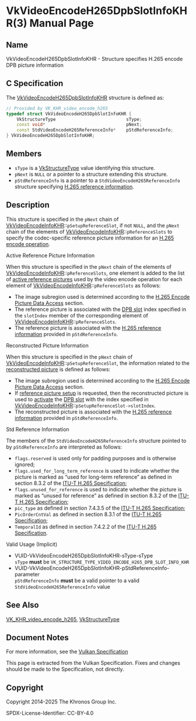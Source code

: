 # VkVideoEncodeH265DpbSlotInfoKHR(3) Manual Page

## Name

VkVideoEncodeH265DpbSlotInfoKHR - Structure specifies H.265 encode DPB picture information



## [](#_c_specification)C Specification

The [VkVideoEncodeH265DpbSlotInfoKHR](https://registry.khronos.org/vulkan/specs/latest/man/html/VkVideoEncodeH265DpbSlotInfoKHR.html) structure is defined as:

```c++
// Provided by VK_KHR_video_encode_h265
typedef struct VkVideoEncodeH265DpbSlotInfoKHR {
    VkStructureType                           sType;
    const void*                               pNext;
    const StdVideoEncodeH265ReferenceInfo*    pStdReferenceInfo;
} VkVideoEncodeH265DpbSlotInfoKHR;
```

## [](#_members)Members

- `sType` is a [VkStructureType](https://registry.khronos.org/vulkan/specs/latest/man/html/VkStructureType.html) value identifying this structure.
- `pNext` is `NULL` or a pointer to a structure extending this structure.
- `pStdReferenceInfo` is a pointer to a `StdVideoEncodeH265ReferenceInfo` structure specifying [H.265 reference information](https://registry.khronos.org/vulkan/specs/latest/html/vkspec.html#encode-h265-reference-info).

## [](#_description)Description

This structure is specified in the `pNext` chain of [VkVideoEncodeInfoKHR](https://registry.khronos.org/vulkan/specs/latest/man/html/VkVideoEncodeInfoKHR.html)::`pSetupReferenceSlot`, if not `NULL`, and the `pNext` chain of the elements of [VkVideoEncodeInfoKHR](https://registry.khronos.org/vulkan/specs/latest/man/html/VkVideoEncodeInfoKHR.html)::`pReferenceSlots` to specify the codec-specific reference picture information for an [H.265 encode operation](https://registry.khronos.org/vulkan/specs/latest/html/vkspec.html#encode-h265).

Active Reference Picture Information

When this structure is specified in the `pNext` chain of the elements of [VkVideoEncodeInfoKHR](https://registry.khronos.org/vulkan/specs/latest/man/html/VkVideoEncodeInfoKHR.html)::`pReferenceSlots`, one element is added to the list of [active reference pictures](https://registry.khronos.org/vulkan/specs/latest/html/vkspec.html#encode-active-reference-picture-info) used by the video encode operation for each element of [VkVideoEncodeInfoKHR](https://registry.khronos.org/vulkan/specs/latest/man/html/VkVideoEncodeInfoKHR.html)::`pReferenceSlots` as follows:

- The image subregion used is determined according to the [H.265 Encode Picture Data Access](https://registry.khronos.org/vulkan/specs/latest/html/vkspec.html#encode-h265-picture-data-access) section.
- The reference picture is associated with the [DPB slot](https://registry.khronos.org/vulkan/specs/latest/html/vkspec.html#dpb-slot) index specified in the `slotIndex` member of the corresponding element of [VkVideoEncodeInfoKHR](https://registry.khronos.org/vulkan/specs/latest/man/html/VkVideoEncodeInfoKHR.html)::`pReferenceSlots`.
- The reference picture is associated with the [H.265 reference information](https://registry.khronos.org/vulkan/specs/latest/html/vkspec.html#encode-h265-reference-info) provided in `pStdReferenceInfo`.

Reconstructed Picture Information

When this structure is specified in the `pNext` chain of [VkVideoEncodeInfoKHR](https://registry.khronos.org/vulkan/specs/latest/man/html/VkVideoEncodeInfoKHR.html)::`pSetupReferenceSlot`, the information related to the [reconstructed picture](https://registry.khronos.org/vulkan/specs/latest/html/vkspec.html#encode-reconstructed-picture-info) is defined as follows:

- The image subregion used is determined according to the [H.265 Encode Picture Data Access](https://registry.khronos.org/vulkan/specs/latest/html/vkspec.html#encode-h265-picture-data-access) section.
- If [reference picture setup](https://registry.khronos.org/vulkan/specs/latest/html/vkspec.html#encode-h265-ref-pic-setup) is requested, then the reconstructed picture is used to [activate](https://registry.khronos.org/vulkan/specs/latest/html/vkspec.html#dpb-slot-states) the [DPB slot](https://registry.khronos.org/vulkan/specs/latest/html/vkspec.html#dpb-slot) with the index specified in [VkVideoEncodeInfoKHR](https://registry.khronos.org/vulkan/specs/latest/man/html/VkVideoEncodeInfoKHR.html)::`pSetupReferenceSlot->slotIndex`.
- The reconstructed picture is associated with the [H.265 reference information](https://registry.khronos.org/vulkan/specs/latest/html/vkspec.html#encode-h265-reference-info) provided in `pStdReferenceInfo`.

Std Reference Information

The members of the `StdVideoEncodeH265ReferenceInfo` structure pointed to by `pStdReferenceInfo` are interpreted as follows:

- `flags.reserved` is used only for padding purposes and is otherwise ignored;
- `flags.used_for_long_term_reference` is used to indicate whether the picture is marked as “used for long-term reference” as defined in section 8.3.2 of the [ITU-T H.265 Specification](https://registry.khronos.org/vulkan/specs/latest/html/vkspec.html#itu-t-h265);
- `flags.unused_for_reference` is used to indicate whether the picture is marked as “unused for reference” as defined in section 8.3.2 of the [ITU-T H.265 Specification](https://registry.khronos.org/vulkan/specs/latest/html/vkspec.html#itu-t-h265);
- `pic_type` as defined in section 7.4.3.5 of the [ITU-T H.265 Specification](https://registry.khronos.org/vulkan/specs/latest/html/vkspec.html#itu-t-h265);
- `PicOrderCntVal` as defined in section 8.3.1 of the [ITU-T H.265 Specification](https://registry.khronos.org/vulkan/specs/latest/html/vkspec.html#itu-t-h265);
- `TemporalId` as defined in section 7.4.2.2 of the [ITU-T H.265 Specification](https://registry.khronos.org/vulkan/specs/latest/html/vkspec.html#itu-t-h265).

Valid Usage (Implicit)

- [](#VUID-VkVideoEncodeH265DpbSlotInfoKHR-sType-sType)VUID-VkVideoEncodeH265DpbSlotInfoKHR-sType-sType  
  `sType` **must** be `VK_STRUCTURE_TYPE_VIDEO_ENCODE_H265_DPB_SLOT_INFO_KHR`
- [](#VUID-VkVideoEncodeH265DpbSlotInfoKHR-pStdReferenceInfo-parameter)VUID-VkVideoEncodeH265DpbSlotInfoKHR-pStdReferenceInfo-parameter  
  `pStdReferenceInfo` **must** be a valid pointer to a valid `StdVideoEncodeH265ReferenceInfo` value

## [](#_see_also)See Also

[VK\_KHR\_video\_encode\_h265](https://registry.khronos.org/vulkan/specs/latest/man/html/VK_KHR_video_encode_h265.html), [VkStructureType](https://registry.khronos.org/vulkan/specs/latest/man/html/VkStructureType.html)

## [](#_document_notes)Document Notes

For more information, see the [Vulkan Specification](https://registry.khronos.org/vulkan/specs/latest/html/vkspec.html#VkVideoEncodeH265DpbSlotInfoKHR)

This page is extracted from the Vulkan Specification. Fixes and changes should be made to the Specification, not directly.

## [](#_copyright)Copyright

Copyright 2014-2025 The Khronos Group Inc.

SPDX-License-Identifier: CC-BY-4.0